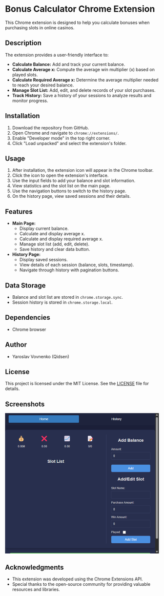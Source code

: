 # Bonus Calculator Chrome Extension

This Chrome extension is designed to help you calculate bonuses when purchasing slots in online casinos.

## Description

The extension provides a user-friendly interface to:

* **Calculate Balance:** Add and track your current balance.
* **Calculate Average x:** Compute the average win multiplier (x) based on played slots.
* **Calculate Required Average x:** Determine the average multiplier needed to reach your desired balance.
* **Manage Slot List:** Add, edit, and delete records of your slot purchases.
* **Track History:** Save a history of your sessions to analyze results and monitor progress.

## Installation

1.  Download the repository from GitHub.
2.  Open Chrome and navigate to `chrome://extensions/`.
3.  Enable "Developer mode" in the top right corner.
4.  Click "Load unpacked" and select the extension's folder.

## Usage

1.  After installation, the extension icon will appear in the Chrome toolbar.
2.  Click the icon to open the extension's interface.
3.  Use the input fields to add your balance and slot information.
4.  View statistics and the slot list on the main page.
5.  Use the navigation buttons to switch to the history page.
6.  On the history page, view saved sessions and their details.

## Features

* **Main Page:**
    * Display current balance.
    * Calculate and display average x.
    * Calculate and display required average x.
    * Manage slot list (add, edit, delete).
    * Save history and clear data button.
* **History Page:**
    * Display saved sessions.
    * View details of each session (balance, slots, timestamp).
    * Navigate through history with pagination buttons.

## Data Storage

* Balance and slot list are stored in `chrome.storage.sync`.
* Session history is stored in `chrome.storage.local`.

## Dependencies

* Chrome browser

## Author

* Yaroslav Vovnenko (Qidsen)

## License

This project is licensed under the MIT License. See the [LICENSE](LICENSE) file for details.

## Screenshots

![img.png](img.png)

## Acknowledgments

* This extension was developed using the Chrome Extensions API.
* Special thanks to the open-source community for providing valuable resources and libraries.
